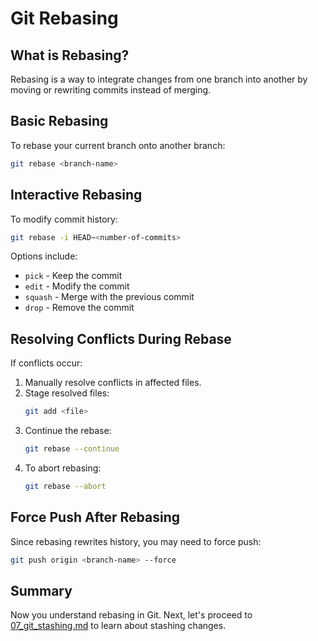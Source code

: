 # Git Rebasing

## What is Rebasing?
Rebasing is a way to integrate changes from one branch into another by moving or rewriting commits instead of merging.

## Basic Rebasing
To rebase your current branch onto another branch:
```sh
git rebase <branch-name>
```

## Interactive Rebasing
To modify commit history:
```sh
git rebase -i HEAD~<number-of-commits>
```
Options include:
- `pick` - Keep the commit
- `edit` - Modify the commit
- `squash` - Merge with the previous commit
- `drop` - Remove the commit

## Resolving Conflicts During Rebase
If conflicts occur:
1. Manually resolve conflicts in affected files.
2. Stage resolved files:
   ```sh
   git add <file>
   ```
3. Continue the rebase:
   ```sh
   git rebase --continue
   ```
4. To abort rebasing:
   ```sh
   git rebase --abort
   ```

## Force Push After Rebasing
Since rebasing rewrites history, you may need to force push:
```sh
git push origin <branch-name> --force
```

## Summary
Now you understand rebasing in Git. Next, let's proceed to [07_git_stashing.md](./07_git_stashing.md) to learn about stashing changes.

